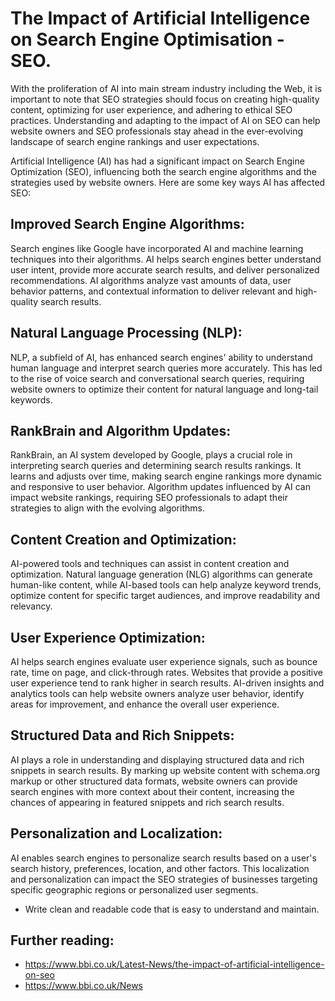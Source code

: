 # The Impact of Artificial Intelligence on Search Engine Optimisation - SEO.

With the proliferation of AI into main stream industry including the Web, it is important to note that SEO strategies should focus on creating high-quality content, optimizing for user experience, and adhering to ethical SEO practices. Understanding and adapting to the impact of AI on SEO can help website owners and SEO professionals stay ahead in the ever-evolving landscape of search engine rankings and user expectations.

Artificial Intelligence (AI) has had a significant impact on Search Engine Optimization (SEO), influencing both the search engine algorithms and the strategies used by website owners. Here are some key ways AI has affected SEO:

## Improved Search Engine Algorithms: 
Search engines like Google have incorporated AI and machine learning techniques into their algorithms. AI helps search engines better understand user intent, provide more accurate search results, and deliver personalized recommendations. AI algorithms analyze vast amounts of data, user behavior patterns, and contextual information to deliver relevant and high-quality search results.

## Natural Language Processing (NLP): 
NLP, a subfield of AI, has enhanced search engines' ability to understand human language and interpret search queries more accurately. This has led to the rise of voice search and conversational search queries, requiring website owners to optimize their content for natural language and long-tail keywords.

## RankBrain and Algorithm Updates: 
RankBrain, an AI system developed by Google, plays a crucial role in interpreting search queries and determining search results rankings. It learns and adjusts over time, making search engine rankings more dynamic and responsive to user behavior. Algorithm updates influenced by AI can impact website rankings, requiring SEO professionals to adapt their strategies to align with the evolving algorithms.

## Content Creation and Optimization: 
AI-powered tools and techniques can assist in content creation and optimization. Natural language generation (NLG) algorithms can generate human-like content, while AI-based tools can help analyze keyword trends, optimize content for specific target audiences, and improve readability and relevancy.

## User Experience Optimization: 
AI helps search engines evaluate user experience signals, such as bounce rate, time on page, and click-through rates. Websites that provide a positive user experience tend to rank higher in search results. AI-driven insights and analytics tools can help website owners analyze user behavior, identify areas for improvement, and enhance the overall user experience.

## Structured Data and Rich Snippets: 
AI plays a role in understanding and displaying structured data and rich snippets in search results. By marking up website content with schema.org markup or other structured data formats, website owners can provide search engines with more context about their content, increasing the chances of appearing in featured snippets and rich search results.

## Personalization and Localization: 
AI enables search engines to personalize search results based on a user's search history, preferences, location, and other factors. This localization and personalization can impact the SEO strategies of businesses targeting specific geographic regions or personalized user segments.
- Write clean and readable code that is easy to understand and maintain.

## Further reading:
- https://www.bbi.co.uk/Latest-News/the-impact-of-artificial-intelligence-on-seo 
- https://www.bbi.co.uk/News
